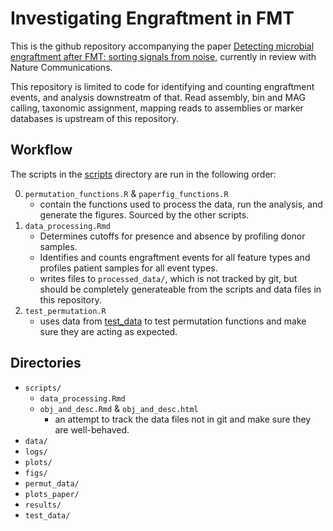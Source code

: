 Investigating Engraftment in FMT
================================

This is the github repository accompanying the paper [Detecting microbial
engraftment after FMT: sorting signals from
noise](https://www.biorxiv.org/content/10.1101/2024.09.11.612315v1), currently
in review with Nature Communications.

This repository is limited to code for identifying and counting engraftment
events, and analysis downstreatm of that. Read assembly, bin and MAG calling,
taxonomic assignment, mapping reads to assemblies or marker databases is
upstream of this repository.

## Workflow

The scripts in the [scripts](./scripts/) directory are run in the following
order:

0. `permutation_functions.R` & `paperfig_functions.R`
	* contain the functions used to process the data, run the analysis, and
	generate the figures. Sourced by the other scripts.
1. `data_processing.Rmd`
	* Determines cutoffs for presence and absence by profiling donor samples.
	* Identifies and counts engraftment events for all feature types and
	profiles patient samples for all event types.
	* writes files to `processed_data/`, which is not tracked by git, but should
	be completely generateable from the scripts and data files in this
	repository.
2. `test_permutation.R`
	* uses data from [test_data](./test_data/) to test permutation functions and
	make sure they are acting as expected.


## Directories

* `scripts/`
	* `data_processing.Rmd`
	* `obj_and_desc.Rmd` & `obj_and_desc.html` 
		* an attempt to track the data files not in git and make sure they are
		well-behaved.
* `data/`
* `logs/`
* `plots/`
* `figs/`
* `permut_data/`
* `plots_paper/`
* `results/`
* `test_data/`
